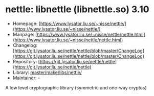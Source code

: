 # nettle: libnettle (libnettle.so) 3.10
 - Homepage: [https://www.lysator.liu.se/~nisse/nettle/](https://www.lysator.liu.se/~nisse/nettle/)
 - Manpage: [https://www.lysator.liu.se/~nisse/nettle/nettle.html](https://www.lysator.liu.se/~nisse/nettle/nettle.html)
 - Changelog: [https://git.lysator.liu.se/nettle/nettle/blob/master/ChangeLog](https://git.lysator.liu.se/nettle/nettle/blob/master/ChangeLog)
 - Repository: [https://git.lysator.liu.se/nettle/nettle](https://git.lysator.liu.se/nettle/nettle)
 - Library: [master/make/libs/nettle/](https://github.com/Freetz-NG/freetz-ng/tree/master/make/libs/nettle/)
 - Maintainer: -

A low level cryptographic library (symmetric and one-way cryptos)
